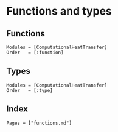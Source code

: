 # Functions and types


## Functions

```@autodocs
Modules = [ComputationalHeatTransfer]
Order   = [:function]
```


## Types

```@autodocs
Modules = [ComputationalHeatTransfer]
Order   = [:type]
```


## Index

```@index
Pages = ["functions.md"]
```
